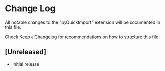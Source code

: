 # Change Log

All notable changes to the "pyQuickImport" extension will be documented in this file.

Check [Keep a Changelog](http://keepachangelog.com/) for recommendations on how to structure this file.

## [Unreleased]

- Initial release